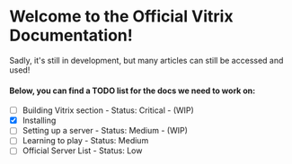 # Welcome to the Official Vitrix Documentation!
Sadly, it's still in development, but many articles can still be accessed and used!

#### Below, you can find a TODO list for the docs we need to work on:
- [ ] Building Vitrix section - Status: Critical - (WIP)
- [x] Installing
- [ ] Setting up a server - Status: Medium - (WIP)
- [ ] Learning to play - Status: Medium
- [ ] Official Server List - Status: Low
